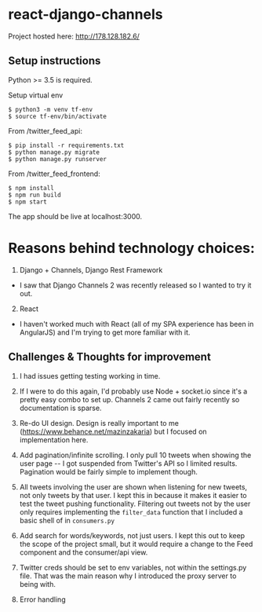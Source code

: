 # react-django-channels

Project hosted here: http://178.128.182.6/

## Setup instructions

Python >= 3.5 is required.

Setup virtual env
```
$ python3 -m venv tf-env
$ source tf-env/bin/activate
```

From /twitter_feed_api:

```
$ pip install -r requirements.txt
$ python manage.py migrate
$ python manage.py runserver
```

From /twitter_feed_frontend:

```
$ npm install
$ npm run build
$ npm start
```

The app should be live at localhost:3000.

# Reasons behind technology choices:
1. Django + Channels, Django Rest Framework
  - I saw that Django Channels 2 was recently released so I wanted to try it out.
2. React
  - I haven't worked much with React (all of my SPA experience has been in AngularJS) and I'm trying to get more familiar with it.

## Challenges & Thoughts for improvement
1. I had issues getting testing working in time.

2. If I were to do this again, I'd probably use Node + socket.io since it's a pretty easy combo to set up. Channels 2 came out fairly recently so documentation is sparse. 

3. Re-do UI design. Design is really important to me (https://www.behance.net/mazinzakaria) but I focused on implementation here.

4. Add pagination/infinite scrolling. I only pull 10 tweets when showing the user page -- I got suspended from Twitter's API so I limited results. Pagination would be fairly simple to implement though.

5. All tweets involving the user are shown when listening for new tweets, not only tweets by that user. I kept this in because it makes it easier to test the tweet pushing functionality. Filtering out tweets not by the user only requires implementing the `filter_data` function that I included a basic shell of in `consumers.py`

6. Add search for words/keywords, not just users. I kept this out to keep the scope of the project small, but it would require a change to the Feed component and the consumer/api view.

7. Twitter creds should be set to env variables, not within the settings.py file. That was the main reason why I introduced the proxy server to being with.

8. Error handling

